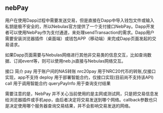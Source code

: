 ## nebPay

用户在使用Dapp过程中需要发送交易，但是直接在Dapp中导入钱包文件或输入私钥是极不安全的，所以Nebulas官方提供了一个支付接口NebPay。Dapp开发者可以使用NebPay作为支付通道，来处理sendTransaction的需求。Dapp用户需要安装浏览器插件（桌面端）或钱包APP（移动端）来完成Dapp页面发起的交易请求。

如果Dapp页面需要与Nebulas网络进行其他非交易类的信息交互，比如查询数据、订阅event等，则可以使用neb.js直接与Nebulas网络交互。

接口	简介
pay	用于账户间的NAS转账
nrc20pay	用于NRC20代币的转账,仅接口实现，app不支持
deploy	用于部署智能合约，仅接口实现(目前尚不支持该API)
call	用于调用智能合约
queryPayInfo	用于查询支付结果


需要注意的是，NebPay 并不关心当前使用的是主网或测试网，只是把交易信息发给浏览器插件或手机app，由后者决定将交易发送到哪个网络。callback参数也只是决定使用哪个服务器查询交易结果，并不会影响交易发送的网络。